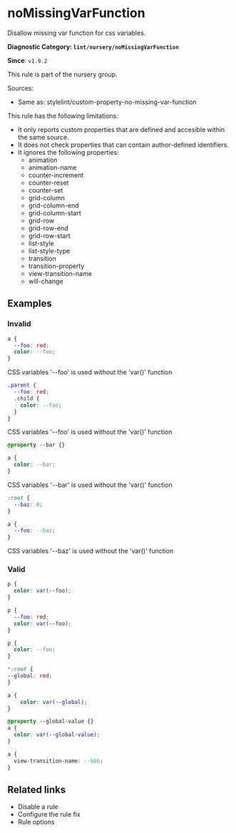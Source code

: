 # noMissingVarFunction

Disallow missing var function for css variables.

**Diagnostic Category: `lint/nursery/noMissingVarFunction`**

**Since**: `v1.9.2`

This rule is part of the nursery group.

Sources: 
- Same as: stylelint/custom-property-no-missing-var-function

This rule has the following limitations:

- It only reports custom properties that are defined and accesible within the same source.
- It does not check properties that can contain author-defined identifiers.
- It ignores the following properties:
  - animation
  - animation-name
  - counter-increment
  - counter-reset
  - counter-set
  - grid-column
  - grid-column-end
  - grid-column-start
  - grid-row
  - grid-row-end
  - grid-row-start
  - list-style
  - list-style-type
  - transition
  - transition-property
  - view-transition-name
  - will-change

## Examples

### Invalid

```css
a {
  --foo: red;
  color: --foo;
}
```

CSS variables '--foo' is used without the 'var()' function

```css
.parent {
  --foo: red;
  .child {
    color: --foo;
  }
}
```

CSS variables '--foo' is used without the 'var()' function

```css
@property --bar {}

a {
  color: --bar;
}
```

CSS variables '--bar' is used without the 'var()' function

```css
:root {
  --baz: 0;
}

a {
  --foo: --baz;
}
```

CSS variables '--baz' is used without the 'var()' function

### Valid

```css
p {
  color: var(--foo);
}
```

```css
p {
  --foo: red;
  color: var(--foo);
}
```

```css
p {
  color: --foo;
}
```

```css
*:root {
--global: red;
}

a {
    color: var(--global);
}
```

```css
@property --global-value {}
a {
  color: var(--global-value);
}
```

```css
a {
  view-transition-name: --bbb;
}
```

## Related links

- Disable a rule
- Configure the rule fix
- Rule options